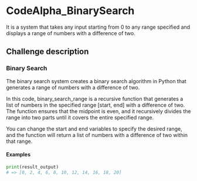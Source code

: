 # CodeAlpha_BinarySearch
It is a system that takes any input starting from 0 to any range specified and displays a range of numbers with a difference of two.

## Challenge description

### Binary Search

The binary search system creates a binary search algorithm in Python that generates a range of numbers with a difference of two.

In this code, binary_search_range is a recursive function that generates a list of numbers in the specified range [start, end] with a difference of two. 
The function ensures that the midpoint is even, and it recursively divides the range into two parts until it covers the entire specified range.

You can change the start and end variables to specify the desired range, and the function will return a list of numbers with a difference of two within that range.

#### Examples

```python
print(result_output)
# => [0, 2, 4, 6, 8, 10, 12, 14, 16, 18, 20]
```